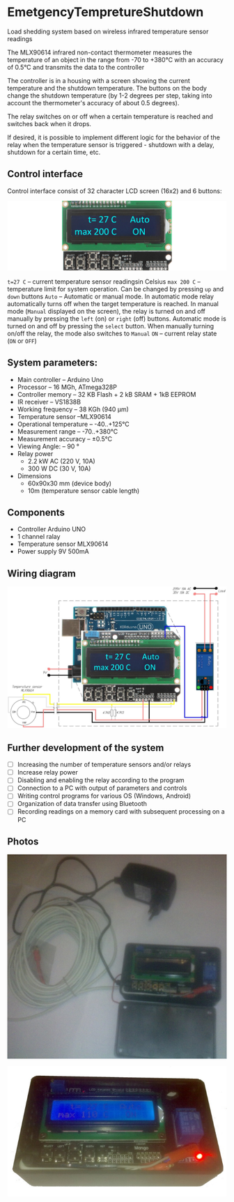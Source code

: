 # EmetgencyTempretureShutdown
Load shedding system based on wireless infrared temperature sensor readings

The MLX90614 infrared non-contact thermometer measures the temperature of an object in the range from -70 to +380°C with an accuracy of 0.5°C and transmits the data to the controller

The controller is in a housing with a screen showing the current temperature and the shutdown temperature. The buttons on the body change the shutdown temperature (by 1-2 degrees per step, taking into account the thermometer's accuracy of about 0.5 degrees).

The relay switches on or off when a certain temperature is reached and switches back when it drops.

If desired, it is possible to implement different logic for the behavior of the relay when the temperature sensor is triggered - shutdown with a delay, shutdown for a certain time, etc.

## Control interface
Control interface consist of 32 character LCD screen (16x2) and 6 buttons:

![General view on system components](https://github.com/Brabn/EmetgencyTempretureShutdown/blob/main/Wiring_diagram/EmetgencyTempretureShutdown.Interface.jpg)

`t=27 C`  	– current temperature sensor readingsin Celsius 
`max 200 C` 	– temperature limit for system operation. Can be changed by pressing `up` and `down` buttons
`Auto` 		– Automatic or manual mode. In automatic mode relay automatically turns off when the target temperature is reached. In manual mode (`Manual` displayed on the screen), the relay is turned on and off manually by pressing the `left` (on) or `right` (off) buttons. Automatic mode is turned on and off by pressing the `select` button. When manually turning on/off the relay, the mode also switches to `Manual`
`ON` 		– current relay state (`ON` or `OFF`)

## System parameters:
* Main controller		– Arduino Uno 
* Processor 			– 16 MGh, ATmega328P
* Controller memory		– 32 KB Flash + 2 kB SRAM + 1kB EEPROM
* IR receiver			– VS1838B
* Working frequency		– 38 KGh (940 µm)
* Temperature sensor 		–MLX90614
* Operational temperature	– -40..+125°C
* Measurement range		– -70..+380°C
* Measurement accuracy	– ±0.5°C
* Viewing Angle: 		– 90 °
* Relay power			 
    - 2.2 kW AC (220 V, 10A)
    - 300 W DC (30 V, 10A)
* Dimensions			
    - 60x90x30 mm (device body)
    - 10m (temperature sensor cable length)

## Components
* Controller Arduino UNO 
* 1 channel ralay 
* Temperature sensor MLX90614
* Power supply 9V 500mA

## Wiring diagram

![Emetgency Tempreture Shutdown wiring diagram](https://github.com/Brabn/EmetgencyTempretureShutdown/blob/main/Wiring_diagram/EmetgencyTempretureShutdown.Wiring_diagram.jpg)

## Further development of the system
- [ ] Increasing the number of temperature sensors and/or relays
- [ ] Increase relay power
- [ ] Disabling and enabling the relay according to the program
- [ ] Connection to a PC with output of parameters and controls
- [ ] Writing control programs for various OS (Windows, Android)
- [ ] Organization of data transfer using Bluetooth
- [ ] Recording readings on a memory card with subsequent processing on a PC
 
## Photos

![General view on system components](https://github.com/Brabn/EmetgencyTempretureShutdown/blob/main/Photos/EmetgencyTempretureShutdown.General_view.jpg)

![Main box with controller and control elements](https://github.com/Brabn/EmetgencyTempretureShutdown/blob/main/Photos/EmetgencyTempretureShutdown.Main_box.jpg)
 
 
